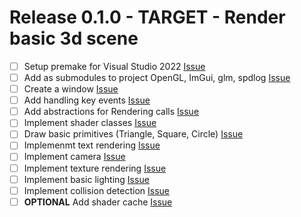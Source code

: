 # Release 0.1.0 - TARGET - Render basic 3d scene
- [ ] Setup premake for Visual Studio 2022 [Issue](https://github.com/TieNotTie/GameLamp/issues/2)
- [ ] Add as submodules to project OpenGL, ImGui, glm, spdlog [Issue](https://github.com/TieNotTie/GameLamp/issues/3)
- [ ] Create a window [Issue](https://github.com/TieNotTie/GameLamp/issues/4)
- [ ] Add handling key events [Issue](https://github.com/TieNotTie/GameLamp/issues/5)
- [ ] Add abstractions for Rendering calls [Issue](https://github.com/TieNotTie/GameLamp/issues/6)
- [ ] Implement shader classes [Issue](https://github.com/TieNotTie/GameLamp/issues/7)
- [ ] Draw basic primitives (Triangle, Square, Circle) [Issue](https://github.com/TieNotTie/GameLamp/issues/8)
- [ ] Implemenmt text rendering [Issue](https://github.com/TieNotTie/GameLamp/issues/9)
- [ ] Implement camera [Issue](https://github.com/TieNotTie/GameLamp/issues/10)
- [ ] Implement texture rendering [Issue](https://github.com/TieNotTie/GameLamp/issues/11)
- [ ] Implement basic lighting [Issue](https://github.com/TieNotTie/GameLamp/issues/12)
- [ ] Implement collision detection [Issue](https://github.com/TieNotTie/GameLamp/issues/13)
- [ ] **OPTIONAL** Add shader cache [Issue](https://github.com/TieNotTie/GameLamp/issues/14)